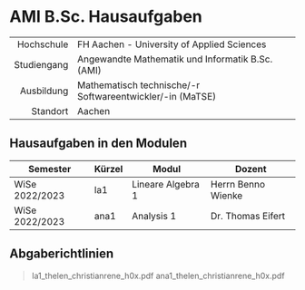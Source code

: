 # AMI B.Sc. Hausaufgaben

| | |
| ----------: | --------------------------------------------------------- |
|  Hochschule | FH Aachen - University of Applied Sciences                |
| Studiengang | Angewandte Mathematik und Informatik B.Sc. (AMI)          |
|  Ausbildung | Mathematisch technische/-r Softwareentwickler/-in (MaTSE) |
|    Standort | Aachen                                                    |


## Hausaufgaben in den Modulen

| Semester       | Kürzel | Modul             | Dozent             |
| -------------- | ------ | ----------------- | ------------------ |
| WiSe 2022/2023 | la1    | Lineare Algebra 1 | Herrn Benno Wienke |
| WiSe 2022/2023 | ana1   | Analysis 1        | Dr. Thomas Eifert  |

## Abgaberichtlinien

> la1_thelen_christianrene_h0x.pdf
> ana1_thelen_christianrene_h0x.pdf

